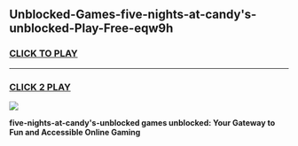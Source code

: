 
## Unblocked-Games-five-nights-at-candy's-unblocked-Play-Free-eqw9h
<h3>
<a href="https://premium76.site?title=five-nights-at-candy's-unblocked&ref=12A">CLICK TO PLAY</a></h3>
<hr>

<h3>
<a href="https://premium76.site?title=five-nights-at-candy's-unblocked&ref=12A">CLICK 2 PLAY</a>
  
</h3>

<a href="https://premium76.site?title=five-nights-at-candy's-unblocked&ref=12A"><img src="https://clearcache.store/games.png"></a>


**five-nights-at-candy's-unblocked games unblocked: Your Gateway to Fun and Accessible Online Gaming**
